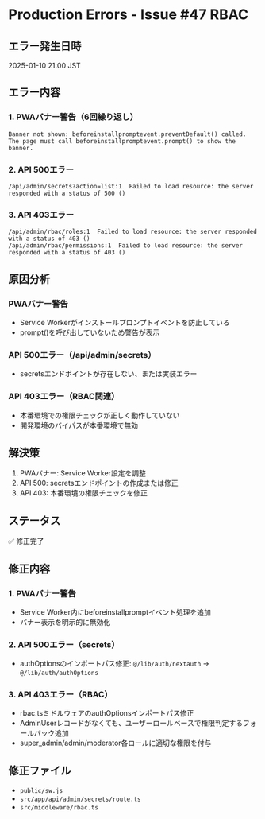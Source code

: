 # Production Errors - Issue #47 RBAC

## エラー発生日時

2025-01-10 21:00 JST

## エラー内容

### 1. PWAバナー警告（6回繰り返し）

```
Banner not shown: beforeinstallpromptevent.preventDefault() called.
The page must call beforeinstallpromptevent.prompt() to show the banner.
```

### 2. API 500エラー

```
/api/admin/secrets?action=list:1  Failed to load resource: the server responded with a status of 500 ()
```

### 3. API 403エラー

```
/api/admin/rbac/roles:1  Failed to load resource: the server responded with a status of 403 ()
/api/admin/rbac/permissions:1  Failed to load resource: the server responded with a status of 403 ()
```

## 原因分析

### PWAバナー警告

- Service Workerがインストールプロンプトイベントを防止している
- prompt()を呼び出していないため警告が表示

### API 500エラー（/api/admin/secrets）

- secretsエンドポイントが存在しない、または実装エラー

### API 403エラー（RBAC関連）

- 本番環境での権限チェックが正しく動作していない
- 開発環境のバイパスが本番環境で無効

## 解決策

1. PWAバナー: Service Worker設定を調整
2. API 500: secretsエンドポイントの作成または修正
3. API 403: 本番環境の権限チェックを修正

## ステータス

✅ 修正完了

## 修正内容

### 1. PWAバナー警告

- Service Worker内にbeforeinstallpromptイベント処理を追加
- バナー表示を明示的に無効化

### 2. API 500エラー（secrets）

- authOptionsのインポートパス修正: `@/lib/auth/nextauth` → `@/lib/auth/authOptions`

### 3. API 403エラー（RBAC）

- rbac.tsミドルウェアのauthOptionsインポートパス修正
- AdminUserレコードがなくても、ユーザーロールベースで権限判定するフォールバック追加
- super_admin/admin/moderator各ロールに適切な権限を付与

## 修正ファイル

- `public/sw.js`
- `src/app/api/admin/secrets/route.ts`
- `src/middleware/rbac.ts`
